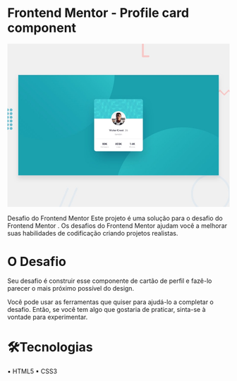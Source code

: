 # Frontend Mentor - Profile card component

![Design preview for the Profile card component coding challenge](./design/desktop-preview.jpg)

Desafio do Frontend Mentor
Este projeto é uma solução para o desafio do Frontend Mentor .
Os desafios do Frontend Mentor ajudam você a melhorar suas habilidades de codificação criando projetos realistas.
# O Desafio
Seu desafio é construir esse componente de cartão de perfil e fazê-lo parecer o mais próximo possível do design.

Você pode usar as ferramentas que quiser para ajudá-lo a completar o desafio. Então, se você tem algo que gostaria de praticar, sinta-se à vontade para experimentar.

# 🛠Tecnologias

▪ HTML5
▪ CSS3

